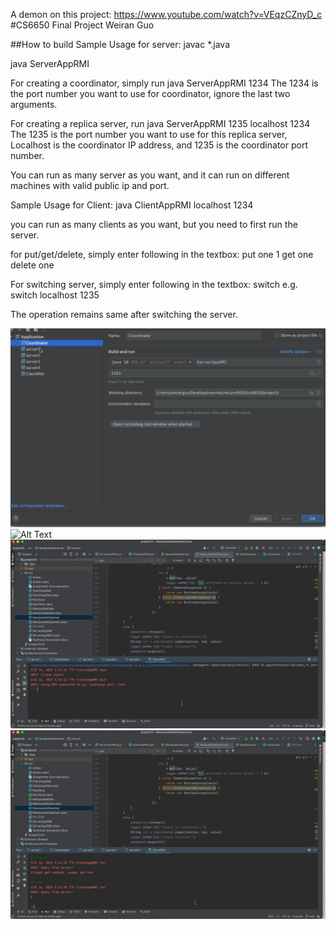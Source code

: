 A demon on this project: https://www.youtube.com/watch?v=VEqzCZnyD_c
#CS6650 Final Project 
Weiran Guo

##How to build
Sample Usage for server:
javac *.java

java ServerAppRMI <port number> <coordinator ip> <coordinator port>

For creating a coordinator, simply run
java ServerAppRMI 1234
The 1234 is the port number you want to use for coordinator, ignore the last two arguments.

For creating a replica server, run
java ServerAppRMI 1235 localhost 1234
The 1235 is the port number you want to use for this replica server, 
Localhost is the coordinator IP address, and 1235 is the coordinator port number.

You can run as many server as you want, and it can run on different machines with valid public ip and port.

Sample Usage for Client:
java ClientAppRMI localhost 1234

you can run as many clients as you want, but you need to first run the server.

for put/get/delete, simply enter following in the textbox:
put one 1
get one
delete one

For switching server, simply enter following in the textbox:
switch <ip> <port>
e.g.
switch localhost 1235

The operation remains same after switching the server.

![Alt Text](https://github.com/panunburn/cs6650/blob/main/project3/src/cmd%20sample.gif)
![Alt Text](https://github.com/panunburn/cs6650/blob/main/project3/src/running%20sample.gif)
![Alt Text](https://github.com/panunburn/cs6650/blob/main/project3/src/put%20and%20get%20sample.gif)
![Alt Text](https://github.com/panunburn/cs6650/blob/main/project3/src/switch%20server.gif)
